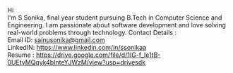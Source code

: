 Hi <br>
I'm S Sonika, final year student pursuing B.Tech in  Computer Science and Engineering.  I am passionate about software development and love solving real-world problems through technology.
 Contact Details :<br>
    Email ID: sainusonika@gmail.com<br>
    LinkedIN: https://www.linkedin.com/in/ssonikaa<br>
    Resume : https://drive.google.com/file/d/1IG-f_le1tB-0UEtyMQqyk4bInteYJWzM/view?usp=drivesdk

<!---
SSonikaa/SSonikaa is a ✨ special ✨ repository because its `README.md` (this file) appears on your GitHub profile.
You can click the Preview link to take a look at your changes.
--->
